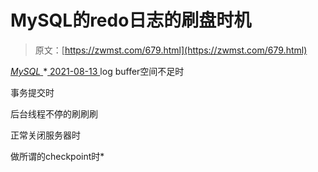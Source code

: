 <!--yml
category: 未分类
date: 0001-01-01 00:00:00
-->

# MySQL的redo日志的刷盘时机

> 原文：[https://zwmst.com/679.html](https://zwmst.com/679.html)

   [ *MySQL* ](https://zwmst.com/mysql)*[ <time datetime="2021-08-14T07:53:52+08:00"> 2021-08-13 </time> ](https://zwmst.com/679.html)  log buffer空间不足时

事务提交时

后台线程不停的刷刷刷

正常关闭服务器时

做所谓的checkpoint时*